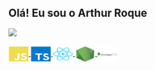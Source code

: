 ## Olá! Eu sou o Arthur Roque

<div align="left">
  <a href="https://github.com/thuroqq">
  <img height="180em" src="https://github-readme-stats.vercel.app/api/top-langs/?username=thuroqq&layout=compact&langs_count=7&theme=dracula"/>
</div>
  
  
 <div style="display: inline_block"><br>
  <img align="center" alt="Arthur-Js" height="30" width="40" src="https://raw.githubusercontent.com/devicons/devicon/master/icons/javascript/javascript-plain.svg">
  <img align="center" alt="Arthur-Ts" height="30" width="40" src="https://raw.githubusercontent.com/devicons/devicon/master/icons/typescript/typescript-plain.svg">
  <img align="center" alt="Arthur-rc" height="30" width="40" src="https://raw.githubusercontent.com/devicons/devicon/master/icons/react/react-original.svg">
  <img align="center" alt="Arthur-nodejs" height="30" width="40" src="https://raw.githubusercontent.com/github/explore/80688e429a7d4ef2fca1e82350fe8e3517d3494d/topics/nodejs/nodejs.png">
  <img align="center" alt="Arthur-mongodb" height="30" width="40" src="https://raw.githubusercontent.com/github/explore/80688e429a7d4ef2fca1e82350fe8e3517d3494d/topics/mongodb/mongodb.png" > 
  

</div>
